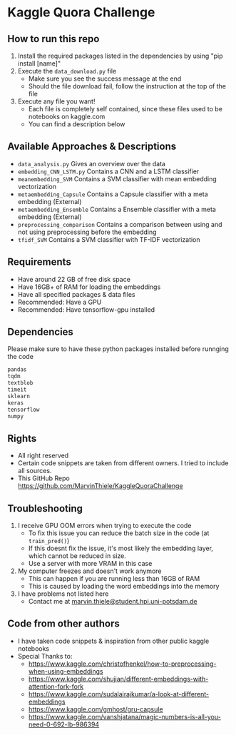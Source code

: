 # Kaggle Quora Challenge

## How to run this repo
1. Install the required packages listed in the dependencies by using "pip install [name]"
2. Execute the `data_download.py` file
    - Make sure you see the success message at the end
    - Should the file download fail, follow the instruction at the top of the file
3. Execute any file you want!
    - Each file is completely self contained, since these files used to be notebooks on kaggle.com
    - You can find a description below

## Available Approaches & Descriptions
- `data_analysis.py`   Gives an overview over the data
- `embedding_CNN_LSTM.py` Contains a CNN and a LSTM classifier
- `meanembedding_SVM` Contains a SVM classifier with mean embedding vectorization
- `metaembedding_Capsule` Contains a Capsule classifier with a meta embedding (External)
- `metaembedding_Ensemble` Contains a Ensemble classifier with a meta embedding (External)
- `preprocessing_comparison` Contains a comparison between using and not using preprocessing before the embedding
- `tfidf_SVM` Contains a SVM classifier with TF-IDF vectorization

## Requirements
- Have around 22 GB of free disk space
- Have 16GB+ of RAM for loading the embeddings
- Have all specified packages & data files
- Recommended: Have a GPU
- Recommended: Have tensorflow-gpu installed

## Dependencies
Please make sure to have these python packages installed before runnging the code
```python
pandas
tqdm
textblob
timeit
sklearn
keras
tensorflow
numpy
```

## Rights
- All right reserved
- Certain code snippets are taken from different owners. I tried to include all sources.
- This GitHub Repo https://github.com/MarvinThiele/KaggleQuoraChallenge

## Troubleshooting
1. I receive GPU OOM errors when trying to execute the code
    - To fix this issue you can reduce the batch size in the code (at `train_pred()`)
    - If this doesnt fix the issue, it's most likely the embedding layer, which cannot be reduced in size.
    - Use a server with more VRAM in this case
2. My computer freezes and doesn't work anymore
    - This can happen if you are running less than 16GB of RAM
    - This is caused by loading the word embeddings into the memory
3. I have problems not listed here
    - Contact me at marvin.thiele@student.hpi.uni-potsdam.de

## Code from other authors
- I have taken code snippets & inspiration from other public kaggle notebooks
- Special Thanks to:
    - https://www.kaggle.com/christofhenkel/how-to-preprocessing-when-using-embeddings
    - https://www.kaggle.com/shujian/different-embeddings-with-attention-fork-fork
    - https://www.kaggle.com/sudalairajkumar/a-look-at-different-embeddings
    - https://www.kaggle.com/gmhost/gru-capsule
    - https://www.kaggle.com/vanshjatana/magic-numbers-is-all-you-need-0-692-lb-986394
   
